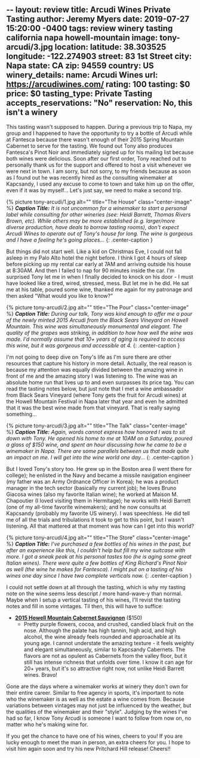 --
layout: review
title: Arcudi Wines Private Tasting
author: Jeremy Myers
date:   2019-07-27 15:20:00 -0400
tags: review winery tasting california napa howell-mountain
image: tony-arcudi/3.jpg
location:
  latitude: 38.303525
  longitude: -122.274903
  street: 83 1st Street
  city: Napa
  state: CA
  zip: 94559
  country: US
winery_details:
  name: Arcudi Wines
  url: https://arcudiwines.com/
  rating: 100
  tasting: $0
  price: $0
  tasting_type: Private Tasting
  accepts_reservations: "No"
  reservation: No, this isn't a winery
---
This tasting wasn't supposed to happen.  During a previous trip to Napa, my group and I happened to have the opportunity to try a bottle of Arcudi while at Fantesca because there wasn't enough of their 2015 Spring Mountain Cabernet to serve for the tasting.  We found out Tony also produces Fantesca's Pinot Noir and immediately signed up for his mailing list because both wines were delicious.  Soon after our first order, Tony reached out to personally thank us for the support and offered to host a visit whenever we were next in town.  I am sorry, but not sorry, to my friends because as soon as I found out he was recently hired as the consulting winemaker at Kapcsandy, I used any excuse to come to town and take him up on the offer, even if it was by myself...  Let's just say, we need to make a second trip.

{% picture tony-arcudi/1.jpg alt="" title="The House" class="center-image" %}
***Caption Title:*** *It is not uncommon for a winemaker to start a personal label while consulting for other wineries (see: Heidi Barrett, Thomas Rivers Brown, etc).  While others may be more established (e.g. larger/more diverse production, have deals to borrow tasting rooms), don't expect Arcudi Wines to operate out of Tony's house for long.  The wine is gorgeous and I have a feeling he's going places...*
{: .center-caption }

But things did not start well.  Like a kid on Christmas Eve, I could not fall asleep in my Palo Alto hotel the night before.  I think I got 4 hours of sleep before picking up my rental car early at 7AM and arriving outside his house at 8:30AM.  And then I failed to nap for 90 minutes inside the car.  I'm surprised Tony let me in when I finally decided to knock on his door - I must have looked like a tired, wired, stressed, mess.  But let me in he did.  He sat me at his table, poured some wine, thanked me again for my patronage and then asked "What would you like to know?"

{% picture tony-arcudi/2.jpg alt="" title="The Pour" class="center-image" %}
***Caption Title:*** *During our talk, Tony was kind enough to offer me a pour of the newly minted 2015 Arcudi from the Black Sears Vineyard on Howell Mountain.  This wine was simultaneously monumental and elegant.  The quality of the grapes was striking, in addition to how  how well the wine was made.  I'd normally assume that 10+ years of aging is required to access this wine, but it was gorgeous and accessible at 4.*
{: .center-caption }

I'm not going to deep dive on Tony's life as I'm sure there are other resources that capture his history in more detail.  Actually, the real reason is because my attention was equally divided between the amazing wine in front of me and the amazing story I was listening to.  The wine was an absolute home run that lives up to and even surpasses its price tag.  You can read the tasting notes below, but just note that I met a wine ambassador from Black Sears Vineyard (where Tony gets the fruit for Arcudi wines) at the Howell Mountain Festival in Napa later that year and even he admitted that it was the best wine made from that vineyard.  That is really saying something...

{% picture tony-arcudi/3.jpg alt="" title="The Talk" class="center-image" %}
***Caption Title:*** *Again, words cannot express how honored I was to sit down with Tony.  He opened his home to me at 10AM on a Saturday, poured a glass of $150 wine, and spent an hour discussing how he came to be a winemaker in Napa.  There are some parallels between us that made quite an impact on me.  I will get into the wine world one day...*
{: .center-caption }

But I loved Tony's story too.  He grew up in the Boston area (I went there for college); he enlisted in the Navy and became a missile navigation engineer (my father was an Army Ordnance Officer in Korea); he was a product manager in the tech sector (basically my current job); he loves Bruno Giacosa wines (also my favorite Italian wine); he worked at Maison M. Chapoutier (I loved visiting them in Hermitage); he works with Heidi Barrett (one of my all-time favorite winemakers); and he now consults at Kapcsandy (probably my favorite US winery).  I was speechless.  He did tell me of all the trials and tribulations it took to get to this point, but I wasn't listening.  All that mattered at that moment was how can I get into this world?

{% picture tony-arcudi/4.jpg alt="" title="The Store" class="center-image" %}
***Caption Title:*** *I've purchased a few bottles of his wines in the past, but after an experience like this, I couldn't help but fill my wine suitcase with more.  I got a sneak peak at his personal tastes too (he is aging some great Italian wines).  There were quite a few bottles of King Richard's Pinot Noir as well (the wine he makes for Fantesca).  I might put on a tasting of his wines one day since I have two complete verticals now.*
{: .center-caption }

I could not settle down at all through the tasting, which is why my tasting note on the wine seems less descript / more hand-wave-y than normal.  Maybe when I setup a vertical tasting of his wines, I'll revist the tasting notes and fill in some vintages.  Til then, this will have to suffice:

* [**2015 Howell Mountain Cabernet Sauvignon**](https://arcudiwines.com/wines/detail/?item=2016-cabernet-sauvignon-black-sears-vineyard) ($150)
  * Pretty purple flowers, cocoa, and crushed, candied black fruit on the nose.  Although the palate has high tannin, high acid, and high alcohol, the wine already feels rounded and approachable at its young age.  I cannot understate the amazing texture - it feels weighty and elegant simultaneously, similar to Kapcsandy Cabernets.  The flavors are not as opulent as Cabernets from the valley floor, but it still has intense richness that unfolds over time.  I know it can age for 20+ years, but it's so attractive right now, not unlike Heidi Barrett wines.  Bravo!

Gone are the days where a winemaker works at winery they don't own for their entire career.  Similar to free agency in sports, it's important to note who the winemaker is as well as the estate a wine comes from.  Because variations between vintages may not just be influenced by the weather, but the qualities of the winemaker and their "style".  Judging by the wines I've had so far, I know Tony Arcudi is someone I want to follow from now on, no matter who he's making wine for.

If you get the chance to have one of his wines, cheers to you!  If you are lucky enough to meet the man in person, an extra cheers for you.  I hope to visit him again soon and try his new Pritchard Hill release!  Cheers!!

